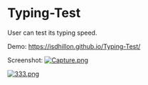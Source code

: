 # Typing-Test
User can test its typing speed.

Demo: https://isdhillon.github.io/Typing-Test/

Screenshot:
[![Capture.png](https://i.postimg.cc/0Q5HnZZC/Capture.png)](https://postimg.cc/bGMTNx7G)

[![333.png](https://i.postimg.cc/y6brhmRF/333.png)](https://postimg.cc/kDWcqtf4)
